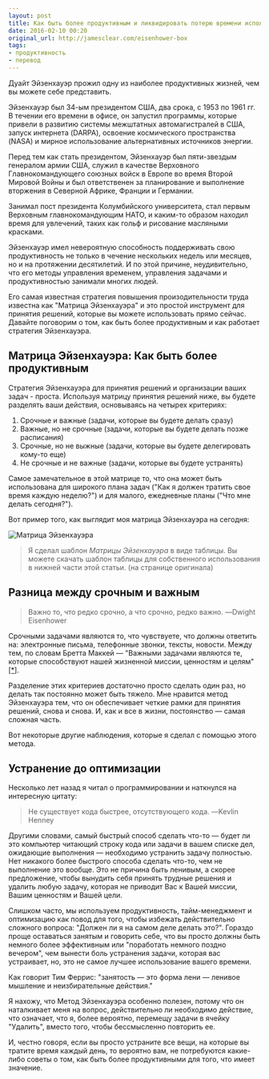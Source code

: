 ```yaml
---
layout: post
title: Как быть более продуктивным и ликвидировать потерю времени используя "Матрицу Эйзенхауэра"
date: 2016-02-10 00:20
original_url: http://jamesclear.com/eisenhower-box
tags:
- продуктивность
- перевод
---
```


Дуайт Эйзенхауэр прожил одну из наиболее продуктивных жизней, чем вы можете себе представить.

Эйзенхауэр был 34-ым президентом США, два срока, с 1953 по 1961 гг. В течении его времени в офисе, он запустил программы, которые привели в развитию системы межштатных автомагистралей в США, запуск интернета (DARPA), освоение космического пространства (NASA) и мирное использование альтернативных источников энергии.

Перед тем как стать президентом, Эйзенхауэр был пяти-звездым генералом армии США, служил в качестве Верховного Главнокомандующего союзных войск в Европе во время Второй Мировой Войны и был ответственен за планирование и выполнение вторжения в Северной Африке, Франции и Германии.

Занимал пост президента Колумбийского университета, стал первым Верховным главнокомандующим НАТО, и каким-то образом находил время для увлечений, таких как гольф и рисование масляными красками.

Эйзенхауэр имел невероятную способность поддерживать свою продуктивность не только в чечение нескольких недель или месяцев, но и на протяжении десятилетий. И по этой причине, неудивительно, что его методы управления временем, управления задачами и продуктивностью занимали многих людей.

Его самая известная стратегия повышения произодительности труда известна как "Матрица Эйзенхауэра" и это простой инструмент для принятия решений, которые вы можете использовать прямо сейчас. Давайте поговорим о том, как быть более продуктивным и как работает стратегия Эйзенхауэра.

## Матрица Эйзенхауэра: Как быть более продуктивным

Стратегия Эйзенхауэра для принятия решений и организации ваших задач - проста. Используя матрицу принятия решений ниже, вы будете разделять ваши действия, основываясь на четырех критериях:

1. Срочные и важные (задачи, которые вы будете делать сразу)
2. Важные, но не срочные (задачи, которые вы будете делать позже расписания)
3. Срочные, но не выжные (задачи, которые вы будете делегировать кому-то еще)
4. Не срочные и не важные (задачи, которые вы будете устранять)

Самое замечательное в этой матрице то, что она может быть использована для широкого плана задач ("Как я должен тратить свое время каждую неделю?") и для малого, ежедневные планы ("Что мне делать сегодня?").

Вот пример того, как выглядит моя матрица Эйзенхауэра на сегодня:

![Матрица Эйзенхауэра](http://jamesclear.com/wp-content/uploads/2014/04/eisenhower-box.jpg)

> Я сделал шаблон *Матрицы Эйзенхауэра* в виде таблицы. Вы можете скачать шаблон таблицы для собственного использования в нижней части этой статьи. (на странице оригинала)

## Разница между срочным и важным

> Важно то, что редко срочно, а что срочно, редко важно.
> —Dwight Eisenhower

Срочными задачами являются то, что чувствуете, что должны ответить на: электронные письма, телефонные звонки, тексты, новости. Между тем, по словам Бретта Маккей — "Важными задачами являются те, которые способствуют нашей жизненной миссии, ценностям и целям" [[*]](http://www.artofmanliness.com/2013/10/23/eisenhower-decision-matrix/).

Разделение этих критериев достаточно просто сделать один раз, но делать так постоянно может быть тяжело. Мне нравится метод Эйзенхауэра тем, что он обеспечивает четкие рамки для принятия решений, снова и снова. И, как и все в жизни, постоянство — самая сложная часть.

Вот некоторые другие наблюдения, которые я сделал с помощью этого метода.

## Устранение до оптимизации

Несколько лет назад я читал о программировании и наткнулся на интересную цитату:

> Не существует кода быстрее, отсутствующего кода.
> —Kevlin Henney

Другими словами, самый быстрый способ сделать что-то — будет ли это компьютер читающий строку кода или задачи в вашем списке дел, ожидающие выполнения — необходимо устранить задачу полностью. Нет никакого более быстрого способа сделать что-то, чем не выполнение это вообще. Это не причина быть ленивым, а скорее предложение, чтобы вынудить себя принять трудные решения и удалить любую задачу, которая не приводит Вас к Вашей миссии, Вашим ценностям и Вашей цели.

Слишком часто, мы используем продуктивность, тайм-менеджмент и оптимизацию как повод для того, чтобы избежать действительно сложного вопроса: "Должен ли я на самом деле делать это?". Гораздо проще оставаться занятым и говорить себе, что вы просто должны быть немного более эффективным или "поработать немного поздно вечером", чем вынести боль устранения задачи, которая вас устраивает, но, это не самое лучшее использование вашего времени.

Как говорит Тим Феррис: "занятость — это форма лени — ленивое мышление и неизбирательные действия."

Я нахожу, что Метод Эйзенхауэра особенно полезен, потому что он наталкивает меня на вопрос, действительно ли необходимо действие, что означает, что я, более вероятно, перемещу задачи в ячейку "Удалить", вместо того, чтобы бессмысленно повторить ее.

И, честно говоря, если вы просто устраните все вещи, на которые вы тратите время каждый день, то вероятно вам, не потребуются какие-либо советы о том, как быть более продуктивными для того, что имеет значение.
